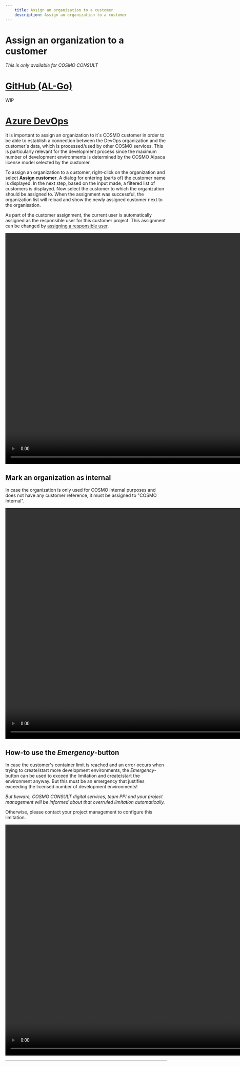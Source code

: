 ```yaml
---
    title: Assign an organization to a customer
    description: Assign an organization to a customer
---
```


# Assign an organization to a customer
_This is only available for COSMO CONSULT_


# [**GitHub (AL-Go)**](#tab/github)
WIP

# [**Azure DevOps**](#tab/azdevops)

It is important to assign an organization to it´s COSMO customer in order to be able to establish a connection between the DevOps organization and the customer´s data, which is processed/used by other COSMO services. This is particularly relevant for the development process since the maximum number of development environments is determined by the COSMO Alpaca license model selected by the customer.

To assign an organization to a customer, right-click on the organization and select **Assign customer**. A dialog for entering (parts of) the customer name is displayed. In the next step, based on the input made, a filtered list of customers is displayed. Now select the customer to which the organization should be assigned to. When the assignment was successful, the organization list will reload and show the newly assigned customer next to the organisation.

As part of the customer assignment, the current user is automatically assigned as the responsible user for this customer project. This assignment can be changed by [assigning a responsible user](assign-responsible-user.md).

<video width="1280px" height="720px" controls>
  <source src="../media/vsc-extension-assign-customer.mp4" type="video/mp4">
  Your browser does not support the video tag.
</video>

## Mark an organization as internal

In case the organization is only used for COSMO internal purposes and does not have any customer reference, it must be assigned to "COSMO Internal".

<video width="1280px" height="720px" controls>
  <source src="../media/vsc-extension-assign-customer-internal.mp4" type="video/mp4">
  Your browser does not support the video tag.
</video>

## How-to use the *Emergency*-button

In case the customer's container limit is reached and an error occurs when trying to create/start more development environments, the *Emergency*-button can be used to exceed the limitation and create/start the environment anyway. But this must be an emergency that justifies exceeding the licensed number of development environments!

*But beware, COSMO CONSULT digital services, team PPI and your project management will be informed about that overruled limitation automatically.*

Otherwise, please contact your project management to configure this limitation.

<video width="1280px" height="720px" controls>
  <source src="../media/vsc-extension-use-emergency-button.mp4" type="video/mp4">
  Your browser does not support the video tag.
</video>

---